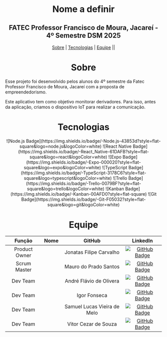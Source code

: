 <span id="topo"></span>
<h1 align="center"> Nome a definir </h1>
<h2 align="center"> FATEC Professor Francisco de Moura, Jacareí - 4º Semestre DSM 2025 </h2>

<p align="center">
    <a href="#sobre">Sobre</a> |
    <a href="#tecnologias">Tecnologias</a> |
    <a href="#equipe">Equipe</a> ||
</p>

<span id="sobre"></span>
<h1 align="center">Sobre</h1>
<p>
Esse projeto foi desenvolvido pelos alunos do 4º semestre da Fatec Professor Francisco de Moura, Jacareí com a proposta de empreendedorismo.
</p>
<p>
Este aplicativo tem como objetivo monitorar derivadores. Para isso, antes da aplicação, criamos o dispositivo IoT para realizar a comunicação.
</p>

<span id="tecnologias"></span>
<h1 align="center">Tecnologias</h1>
<p align="center">
![Node.js Badge](https://img.shields.io/badge/-Node.js-43853d?style=flat-square&logo=node.js&logoColor=white)
![React Native Badge](https://img.shields.io/badge/-React_Native-61DAFB?style=flat-square&logo=react&logoColor=white)
![Expo Badge](https://img.shields.io/badge/-Expo-000020?style=flat-square&logo=expo&logoColor=white)
![TypeScript Badge](https://img.shields.io/badge/-TypeScript-3178C6?style=flat-square&logo=typescript&logoColor=white)
![Trello Badge](https://img.shields.io/badge/-Trello-0079BF?style=flat-square&logo=trello&logoColor=white)
![Kanban Badge](https://img.shields.io/badge/-Kanban-00AFD0?style=flat-square)
![Git Badge](https://img.shields.io/badge/-Git-F05032?style=flat-square&logo=git&logoColor=white)
</p>
<span id="equipe"></span>
<h1 align="center">Equipe</h1>

<div align="center">

| Função | Nome | GitHub | LinkedIn |
| :-: | :-: | :-: | :-: |
|Product Owner||Jonatas Filipe Carvalho|[![GitHub Badge](https://img.shields.io/badge/GitHub-111217?style=flat-square&logo=github&logoColor=white)](https://github.com/filipejonatas)| [![Linkedin Badge](https://img.shields.io/badge/Linkedin-blue?style=flat-square&logo=Linkedin&logoColor=white)](https://www.linkedin.com/in/jonatas-filipe-aa4534165/)|
|Scrum Master||Mauro do Prado Santos|[![GitHub Badge](https://img.shields.io/badge/GitHub-111217?style=flat-square&logo=github&logoColor=white)](https://github.com/omaurosantos)| [![Linkedin Badge](https://img.shields.io/badge/Linkedin-blue?style=flat-square&logo=Linkedin&logoColor=white)](https://www.linkedin.com/in/mauro-do-prado-santos-350b2720a/) |
|Dev Team||André Flávio de Olivera|[![GitHub Badge](https://img.shields.io/badge/GitHub-111217?style=flat-square&logo=github&logoColor=white)](https://github.com/andreflavio)| [![Linkedin Badge](https://img.shields.io/badge/Linkedin-blue?style=flat-square&logo=Linkedin&logoColor=white)](https://www.linkedin.com/in/andr%C3%A9fl%C3%A1vio/)|
|Dev Team||Igor Fonseca|[![GitHub Badge](https://img.shields.io/badge/GitHub-111217?style=flat-square&logo=github&logoColor=white)](https://github.com/)| [![Linkedin Badge](https://img.shields.io/badge/Linkedin-blue?style=flat-square&logo=Linkedin&logoColor=white)](https://www.linkedin.com/in/igor-fonseca-84277226a/) |
|Dev Team||Samuel Lucas Vieira de Melo|[![GitHub Badge](https://img.shields.io/badge/GitHub-111217?style=flat-square&logo=github&logoColor=white)](https://github.com/SamuelLucasVieira)| [![Linkedin Badge](https://img.shields.io/badge/Linkedin-blue?style=flat-square&logo=Linkedin&logoColor=white)](https://www.linkedin.com/in/samuel-lucas-7a3256144/) |
|Dev Team||Vitor Cezar de Souza|[![GitHub Badge](https://img.shields.io/badge/GitHub-111217?style=flat-square&logo=github&logoColor=white)](https://github.com/vooshybee)| [![Linkedin Badge](https://img.shields.io/badge/Linkedin-blue?style=flat-square&logo=Linkedin&logoColor=white)](https://www.linkedin.com/in/vitor-souza-29077228b/) |

</div>

